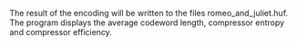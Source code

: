 The result of the encoding will be written to the files romeo_and_juliet.huf.
The program displays the average codeword length, compressor entropy and compressor efficiency.
